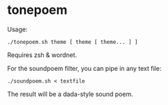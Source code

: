 # tonepoem
Usage:

    ./tonepoem.sh theme [ theme [ theme... ] ]


Requires zsh & wordnet.


For the soundpoem filter, you can pipe in any text file:

    ./soundpoem.sh < textfile

The result will be a dada-style sound poem.
